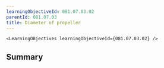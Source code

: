 ```yaml
---
learningObjectiveId: 081.07.03.02
parentId: 081.07.03
title: Diameter of propeller
---
```


```tsx eval
<LearningOBjectives learningObjectiveId={081.07.03.02} />
```

## Summary
